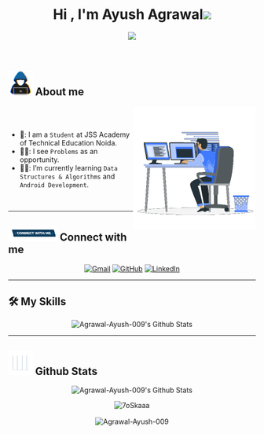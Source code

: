 <h1 align="center">Hi , I'm Ayush Agrawal<img src="https://media.giphy.com/media/hvRJCLFzcasrR4ia7z/giphy.gif" width="35"></h1>
<p align="center">
  <img src="https://readme-typing-svg.herokuapp.com?font=Courier+New&color=%23C8BE25&size=25&center=true&vCenter=true&width=600&height=100&lines=Google+Developer+Student+Club;Competitive+Programmer;Android+Developer(Kotlin);Computer+Science+And+Engineering+Student">
</p>
<br>
	
## <picture><img src = "https://github.com/Agrawal-Ayush-009/Agrawal-Ayush-009/blob/main/assests/about_me.gif?raw=true" width = 50px></picture> About me

<picture> <img align="right" src="https://github.com/Agrawal-Ayush-009/Agrawal-Ayush-009/blob/main/assests/Right_Side.gif?raw=true" width = 250px></picture>

<br><br>
- 🏫: I am a `Student` at JSS Academy of Technical Education Noida.
- 👨‍💻: I see `Problems` as an opportunity.
- 👨‍🎓: I’m currently learning `Data Structures & Algorithms` and `Android Development`.
<br>

---

## <picture> <img src="https://github.com/Agrawal-Ayush-009/Agrawal-Ayush-009/blob/main/assests/Connect-with-me.gif?raw=true" width="100px"> </picture> Connect with me
<p align="center">
	<a href="mailto:ayushmaserati@gmail.com"><img  height = 30px; img src="https://img.shields.io/badge/gmail-%23EA4335.svg?style=plastic&logo=gmail&logoColor=white" target="_blank" alt="Gmail"/></a>
	<a href="https://github.com/Agrawal-Ayush-009"><img height = 30px; src="https://img.shields.io/badge/github-%23181717.svg?style=plastic&logo=github&logoColor=white " target="_blank" alt="GitHub"/></a>
	<a href="https://www.linkedin.com/in/ayushking009/"><img  height = 30px; src="https://img.shields.io/badge/linkedin-%230A66C2.svg?style=plastic&logo=linkedin&logoColor=white" target="_blank" alt="LinkedIn"/></a>
</p>

---

## 🛠️ My Skills

<p align="center">
	    <img alt="Agrawal-Ayush-009's Github Stats" src="https://skillicons.dev/icons?i=java,kotlin,androidstudio,html,css,c,git,github" height="180px"/> 

---

## <picture> <img src = "https://github.com/Agrawal-Ayush-009/Agrawal-Ayush-009/blob/main/assests/Statistics.gif?raw=true" width = 50px>  </picture> Github Stats

<p align="center">
	    <img alt="Agrawal-Ayush-009's Github Stats" src="https://github-readme-stats.vercel.app/api?username=Agrawal-Ayush-009&show_icons=true&count_private=true&locale=en&theme=dark&layout=compact" height="230px"/>
</p>
<p align="center">
	  <img src="https://github-readme-stats.vercel.app/api/top-langs?username=Agrawal-Ayush-009&layout=compact&show_icons=true&locale=en&theme=dark" alt="7oSkaaa" height="230px"/>
<div align="center">
<p><img align="center" src="https://github-readme-streak-stats.herokuapp.com/?user=Agrawal-Ayush-009&theme=dark" alt="Agrawal-Ayush-009" /></p>
</div>
</p>
<br/>
